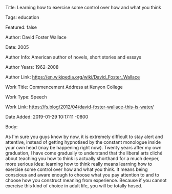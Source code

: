 Title:  Learning how to exercise some control over how and what you think

Tags:   education

Featured: false

Author: David Foster Wallace

Date:   2005

Author Info: American author of novels, short stories and essays

Author Years: 1962-2008

Author Link: https://en.wikipedia.org/wiki/David_Foster_Wallace

Work Title: Commencement Address at Kenyon College

Work Type: Speech

Work Link: https://fs.blog/2012/04/david-foster-wallace-this-is-water/

Date Added: 2019-01-29 10:17:11 -0800

Body: 

As I'm sure you guys know by now, it is extremely difficult to stay alert and attentive, instead of getting hypnotised by the constant monologue inside your own head (may be happening right now). Twenty years after my own graduation, I have come gradually to understand that the liberal arts cliché about teaching you how to think is actually shorthand for a much deeper, more serious idea: learning how to think really means learning how to exercise some control over how and what you think. It means being conscious and aware enough to choose what you pay attention to and to choose how you construct meaning from experience. Because if you cannot exercise this kind of choice in adult life, you will be totally hosed. 

